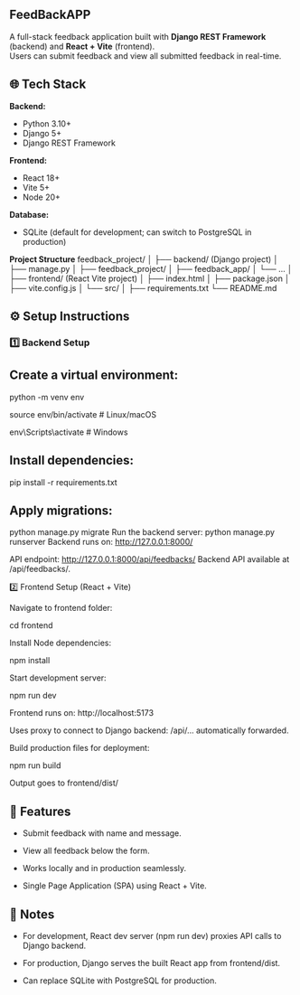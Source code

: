 FeedBackAPP
---------------------------------------
A full-stack feedback application built with **Django REST Framework** (backend) and **React + Vite** (frontend).  
Users can submit feedback and view all submitted feedback in real-time.

## 🌐 Tech Stack

**Backend:**  
- Python 3.10+  
- Django 5+  
- Django REST Framework  

**Frontend:**  
- React 18+  
- Vite 5+  
- Node 20+  

**Database:**  
- SQLite (default for development; can switch to PostgreSQL in production)  

**Project Structure**
feedback_project/
│
├── backend/ (Django project)
│ ├── manage.py
│ ├── feedback_project/
│ ├── feedback_app/
│ └── ...
│
├── frontend/ (React Vite project)
│ ├── index.html
│ ├── package.json
│ ├── vite.config.js
│ └── src/
│
├── requirements.txt
└── README.md

## ⚙️ Setup Instructions

### 1️⃣ Backend Setup

Create a virtual environment:
--------------------------------
python -m venv env

source env/bin/activate  # Linux/macOS

env\Scripts\activate     # Windows

Install dependencies:
-------------------------------
pip install -r requirements.txt

Apply migrations:
----------------------------
python manage.py migrate
Run the backend server:
python manage.py runserver
Backend runs on: http://127.0.0.1:8000/

API endpoint: http://127.0.0.1:8000/api/feedbacks/
Backend API available at /api/feedbacks/.


2️⃣ Frontend Setup (React + Vite)

Navigate to frontend folder:

cd frontend


Install Node dependencies:

npm install


Start development server:

npm run dev


Frontend runs on: http://localhost:5173

Uses proxy to connect to Django backend: /api/... automatically forwarded.

Build production files for deployment:

npm run build

Output goes to frontend/dist/

🔧 Features
-----------------------------

* Submit feedback with name and message.

* View all feedback below the form.

* Works locally and in production seamlessly.

* Single Page Application (SPA) using React + Vite.

📌 Notes
-----------------------------------

* For development, React dev server (npm run dev) proxies API calls to Django backend.

* For production, Django serves the built React app from frontend/dist.

* Can replace SQLite with PostgreSQL for production.




